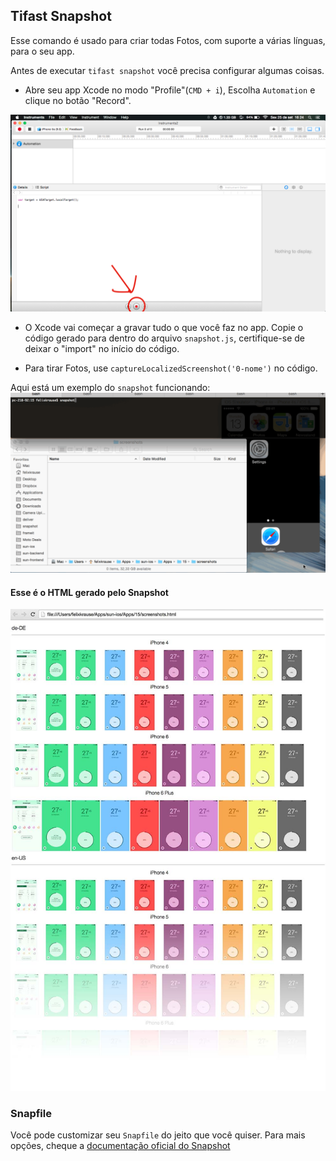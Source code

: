 ## Tifast Snapshot
Esse comando é usado para criar todas Fotos, com suporte a várias línguas, para o seu app.

Antes de executar `tifast snapshot` você precisa configurar algumas coisas.

* Abre seu app Xcode no modo "Profile"(`CMD + i`), Escolha `Automation` e clique no botão "Record".

![assets/snapshotAutomation.png](assets/snapshotAutomation.png)

* O Xcode vai começar a gravar tudo o que você faz no app. Copie o código gerado para dentro do arquivo `snapshot.js`, certifique-se de deixar o "import" no início do código.

* Para tirar Fotos, use `captureLocalizedScreenshot('0-nome')` no código.

Aqui está um exemplo do `snapshot` funcionando:
![assets/snapshot.gif](assets/snapshot.gif)

#### Esse é o HTML gerado pelo Snapshot
![assets/htmlPagePreviewFade.jpg](assets/htmlPagePreviewFade.jpg)

### Snapfile
Você pode customizar seu `Snapfile` do jeito que você quiser. Para mais opções, cheque a [documentação oficial do Snapshot](https://github.com/KrauseFx/snapshot)
